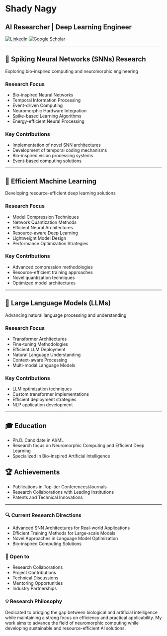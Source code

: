 # Shady Nagy
## AI Researcher | Deep Learning Engineer

[![LinkedIn](https://img.shields.io/badge/LinkedIn-Connect-blue)](https://www.linkedin.com/in/shady-nagy-77635213a/)
[![Google Scholar](https://img.shields.io/badge/Google-Scholar-red)](https://scholar.google.com/citations?user=mH7CmFYAAAAJ&hl=en&authuser=1)

---

## 🧠 Spiking Neural Networks (SNNs) Research
Exploring bio-inspired computing and neuromorphic engineering

### Research Focus
- Bio-inspired Neural Networks
- Temporal Information Processing
- Event-driven Computing
- Neuromorphic Hardware Integration
- Spike-based Learning Algorithms
- Energy-efficient Neural Processing

### Key Contributions
- Implementation of novel SNN architectures
- Development of temporal coding mechanisms
- Bio-inspired vision processing systems
- Event-based computing solutions

---

## 🚀 Efficient Machine Learning
Developing resource-efficient deep learning solutions

### Research Focus
- Model Compression Techniques
- Network Quantization Methods
- Efficient Neural Architectures
- Resource-aware Deep Learning
- Lightweight Model Design
- Performance Optimization Strategies

### Key Contributions
- Advanced compression methodologies
- Resource-efficient training approaches
- Novel quantization techniques
- Optimized model architectures

---

## 🤖 Large Language Models (LLMs)
Advancing natural language processing and understanding

### Research Focus
- Transformer Architectures
- Fine-tuning Methodologies
- Efficient LLM Deployment
- Natural Language Understanding
- Context-aware Processing
- Multi-modal Language Models

### Key Contributions
- LLM optimization techniques
- Custom transformer implementations
- Efficient deployment strategies
- NLP application development

---

## 🎓 Education
- Ph.D. Candidate in AI/ML
- Research focus on Neuromorphic Computing and Efficient Deep Learning
- Specialized in Bio-inspired Artificial Intelligence

## 🏆 Achievements
- Publications in Top-tier Conferences/Journals
- Research Collaborations with Leading Institutions
- Patents and Technical Innovations

---

### 🔍 Current Research Directions
- Advanced SNN Architectures for Real-world Applications
- Efficient Training Methods for Large-scale Models
- Novel Approaches in Language Model Optimization
- Bio-inspired Computing Solutions

### 🤝 Open to
- Research Collaborations
- Project Contributions
- Technical Discussions
- Mentoring Opportunities
- Industry Partnerships

### 💡 Research Philosophy
Dedicated to bridging the gap between biological and artificial intelligence while maintaining a strong focus on efficiency and practical applicability. My work aims to advance the field of neuromorphic computing while developing sustainable and resource-efficient AI solutions.
